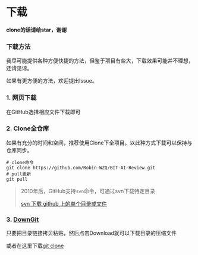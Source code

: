 # 下载

**clone的话请给star，谢谢**

### 下载方法

我尽可能提供各种方便快捷的方法，但鉴于项目有些大，下载效果可能并不理想，还请见谅。

如果有更方便的方法，欢迎提出Issue。

### 1. 网页下载

在GitHub选择相应文件下载即可

### 2. Clone全仓库

如果有充分的时间和空间，推荐使用Clone下全项目。以此种方式下载可以保持与仓库同步。

```
# clone命令 
git clone https://github.com/Robin-WZQ/BIT-AI-Review.git
# pull更新 
git pull
```

> 2010年后，GitHub支持`svn`命令，可通过svn下载特定目录
>
> [svn 下载 github 上的单个目录或文件](https://www.runoob.com/w3cnote/svn-co-github-dir.html)

### 3. [DownGit](http://zhoudaxiaa.gitee.io/downgit/#/home)

只要把目录链接拷贝粘贴，然后点击Download就可以下载目录的压缩文件

或者在这里下载[git clone](https://gitclone.com/)
